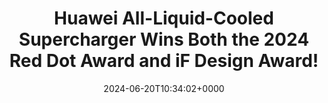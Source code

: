 ---
title: "Huawei All-Liquid-Cooled Supercharger Wins Both the 2024 Red Dot Award and iF Design Award!"
description: "Recently, Huawei's all-liquid-cooled supercharger made a significant impact by winning two prestigious international design awards in 2024. "
image: "images/post/2024/06/image-17-970x364.png"
date: "2024-06-20T10:34:02+0000"
categories: ["News"]
tags: ["Huawei", "SuperCharge"]
type: "regular" # available types: [featured/regular]
draft: false
sitemapExclude: false
---